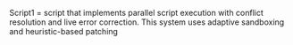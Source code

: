 Script1 = script that implements parallel script execution with conflict resolution and live error correction. This system uses adaptive sandboxing and heuristic-based patching
